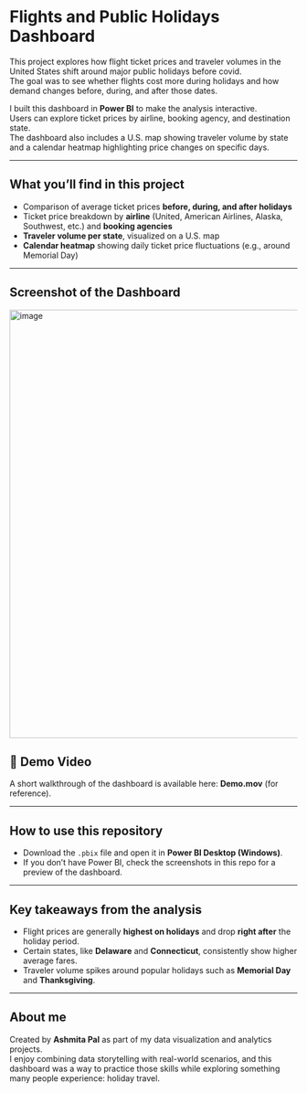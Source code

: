 # Flights and Public Holidays Dashboard  

This project explores how flight ticket prices and traveler volumes in the United States shift around major public holidays before covid.  
The goal was to see whether flights cost more during holidays and how demand changes before, during, and after those dates.  

I built this dashboard in **Power BI** to make the analysis interactive.  
Users can explore ticket prices by airline, booking agency, and destination state.  
The dashboard also includes a U.S. map showing traveler volume by state and a calendar heatmap highlighting price changes on specific days.  

---

## What you’ll find in this project  
- Comparison of average ticket prices **before, during, and after holidays**  
- Ticket price breakdown by **airline** (United, American Airlines, Alaska, Southwest, etc.) and **booking agencies**  
- **Traveler volume per state**, visualized on a U.S. map  
- **Calendar heatmap** showing daily ticket price fluctuations (e.g., around Memorial Day)  

---
## Screenshot of the Dashboard
<img width="1202" height="750" alt="image" src="https://github.com/user-attachments/assets/685e2f4e-7a36-4a24-be75-c0f2df211ed0" />

## 🎥 Demo Video  
A short walkthrough of the dashboard is available here: **Demo.mov** (for reference).  

---

## How to use this repository  
- Download the `.pbix` file and open it in **Power BI Desktop (Windows)**.  
- If you don’t have Power BI, check the screenshots in this repo for a preview of the dashboard.  

---

## Key takeaways from the analysis  
- Flight prices are generally **highest on holidays** and drop **right after** the holiday period.  
- Certain states, like **Delaware** and **Connecticut**, consistently show higher average fares.  
- Traveler volume spikes around popular holidays such as **Memorial Day** and **Thanksgiving**.  

---

## About me  
Created by **Ashmita Pal** as part of my data visualization and analytics projects.  
I enjoy combining data storytelling with real-world scenarios, and this dashboard was a way to practice those skills while exploring something many people experience: holiday travel.  
 
